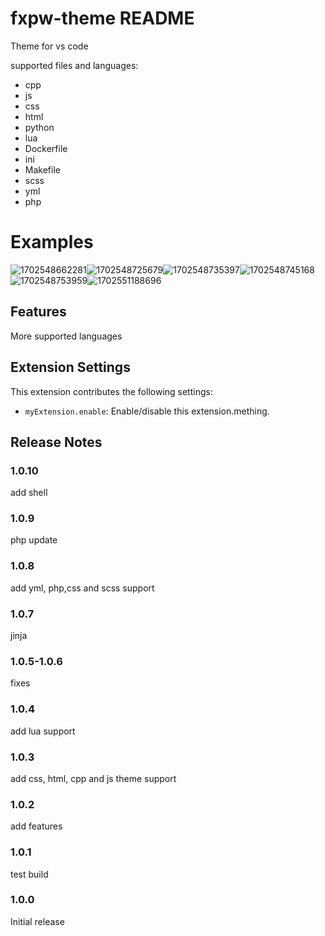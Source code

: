 # fxpw-theme README

Theme for vs code

supported files and languages:

* cpp
* js
* css
* html
* python
* lua
* Dockerfile
* ini
* Makefile
* scss
* yml
* php

# Examples

![1702548662281](image/README/1702548662281.png)![1702548725679](image/README/1702548725679.png)![1702548735397](image/README/1702548735397.png)![1702548745168](image/README/1702548745168.png)![1702548753959](image/README/1702548753959.png)![1702551188696](image/README/1702551188696.png)

## Features

More supported languages

## Extension Settings

This extension contributes the following settings:

* `myExtension.enable`: Enable/disable this extension.mething.

## Release Notes

### 1.0.10

add shell

### 1.0.9

php update

### 1.0.8

add yml, php,css and scss support

### 1.0.7

jinja

### 1.0.5-1.0.6

fixes

### 1.0.4

add lua support

### 1.0.3

add css, html, cpp and js theme support

### 1.0.2

add features

### 1.0.1

test build

### 1.0.0

Initial release
